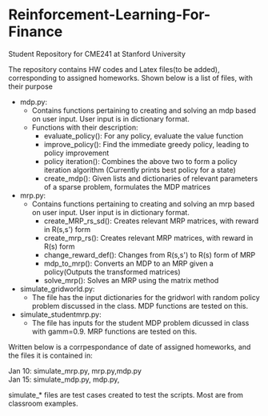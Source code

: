 # Reinforcement-Learning-For-Finance
Student Repository for CME241 at Stanford University

The repository contains HW codes and Latex files(to be added), corresponding to assigned homeworks. Shown below is a list of files, with their purpose

* mdp.py:
  * Contains functions pertaining to creating and solving an mdp based on user input. User input is in dictionary format.
  * Functions with their description:
    * evaluate_policy(): For any policy, evaluate the value function
    * improve_policy(): Find the immediate greedy policy, leading to policy improvement
    * policy iteration(): Combines the above two to form a policy iteration algorithm (Currently prints best policy for a state)
    * create_mdp(): Given lists and dictionaries of relevant parameters of a sparse problem, formulates the MDP matrices 
* mrp.py:
  * Contains functions pertaining to creating and solving an mrp based on user input. User input is in dictionary format.
    * create_MRP_rs_sd(): Creates relevant MRP matrices, with reward in R(s,s') form
    * create_mrp_rs(): Creates relevant MRP matrices, with reward in R(s) form
    * change_reward_def(): Changes from R(s,s') to R(s) form of MRP
    * mdp_to_mrp(): Converts an MDP to an MRP given a policy(Outputs the transformed matrices)
    * solve_mrp(): Solves an MRP using the matrix method
* simulate_gridworld.py:
  * The file has the input dictionaries for the gridworl with random policy problem discussed in the class. MDP functions are tested on this.
* simulate_studentmrp.py:
  * The file has inputs for the student MDP problem dicussed in class with gamm=0.9. MRP functions are tested on this.

Written below is a corrpespondance of date of assigned homeworks, and the files it is contained in:

Jan 10: simulate_mrp.py, mrp.py,mdp.py  
Jan 15: simulate_mdp.py, mdp.py,

simulate_* files are test cases created to test the scripts. Most are from classroom examples.


